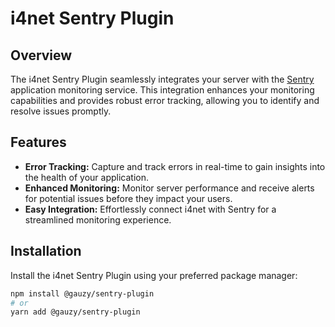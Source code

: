 # i4net Sentry Plugin

## Overview

The i4net Sentry Plugin seamlessly integrates your server with the [Sentry](https://sentry.io/) application monitoring service. This integration enhances your monitoring capabilities and provides robust error tracking, allowing you to identify and resolve issues promptly.

## Features

-   **Error Tracking:** Capture and track errors in real-time to gain insights into the health of your application.
-   **Enhanced Monitoring:** Monitor server performance and receive alerts for potential issues before they impact your users.
-   **Easy Integration:** Effortlessly connect i4net with Sentry for a streamlined monitoring experience.

## Installation

Install the i4net Sentry Plugin using your preferred package manager:

```bash
npm install @gauzy/sentry-plugin
# or
yarn add @gauzy/sentry-plugin
```
